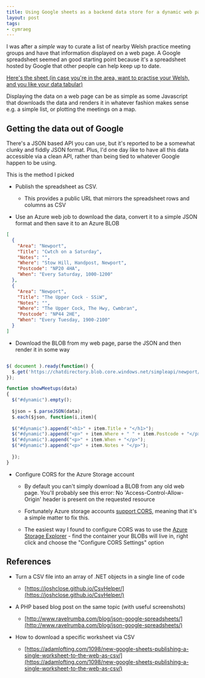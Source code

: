 ```yaml
---
title: Using Google sheets as a backend data store for a dynamic web page
layout: post
tags:
- cymraeg
---
```


I was after a _simple_ way to curate a list of nearby Welsh practice meeting groups and have that information displayed on a web page. A Google spreadsheet seemed an good starting point because it's a spreadsheet hosted by Google that other people can help keep up to date. 

[Here's the sheet (in case you're in the area, want to practise your Welsh, and you like your data tabular)](https://docs.google.com/spreadsheets/d/1zzhf4SebQ5IIU1PfrrAzh1d0Q2ZLDaesN-cQ2Ux0bwA)

Displaying the data on a web page can be as simple as some Javascript that downloads the data and renders it in whatever fashion makes sense e.g. a simple list, or plotting the meetings on a map. 

## Getting the data out of Google

There's a JSON based API you can use, but it's reported to be a somewhat clunky and fiddly JSON format. Plus, I'd one day like to have all this data accessible via a clean API, rather than being tied to whatever Google happen to be using. 

This is the method I picked
 - Publish the spreadsheet as CSV. 
    - This provides a public URL that mirrors the spreadsheet rows and columns as CSV
	
 - Use an Azure web job to download the data, convert it to a simple JSON format and then save it to an Azure BLOB
 
```json
[
  {
    "Area": "Newport",
    "Title": "Cwtch on a Saturday",
    "Notes": "",
    "Where": "Stow Hill, Handpost, Newport",
    "Postcode": "NP20 4HA",
    "When": "Every Saturday, 1000-1200"
  },
  {
    "Area": "Newport",
    "Title": "The Upper Cock - SSiW",
    "Notes": "",
    "Where": "The Upper Cock, The Hwy, Cwmbran",
    "Postcode": "NP44 2HE",
    "When": "Every Tuesday, 1900-2100"
  }
]
```
 
 - Download the BLOB from my web page, parse the JSON and then render it in some way 

```javascript

$( document ).ready(function() {
  $.get('https://chatdirectory.blob.core.windows.net/simpleapi/newport/meetups.json', null,showMeetups);
});

function showMeetups(data)
{
  $("#dynamic").empty();
  
  $json = $.parseJSON(data);
  $.each($json, function(i,item){
  
  $("#dynamic").append("<h1>" + item.Title + "</h1>");
  $("#dynamic").append("<p>" + item.Where + " " + item.Postcode + "</p>");
  $("#dynamic").append("<p>" + item.When + "</p>");
  $("#dynamic").append("<p>" + item.Notes + "</p>");
	
  });
}
```
 - Configure CORS for the Azure Storage account
 
   - By default you can't simply download a BLOB from any old web page. You'll probably see this error: No 'Access-Control-Allow-Origin' header is present on the requested resource
   
   - Fortunately Azure storage accounts [support CORS](https://msdn.microsoft.com/en-us/library/azure/dn535601.aspx), meaning that it's a simple matter to fix this. 
   
   - The easiest way I found to configure CORS was to use the [Azure Storage Explorer](http://storageexplorer.com/) - find the container your BLOBs will live in, right click and choose the "Configure CORS Settings" option
 	
## References

 - Turn a CSV file into an array of .NET objects in a single line of code

    - [https://joshclose.github.io/CsvHelper/](https://joshclose.github.io/CsvHelper/)
	
 - A PHP based blog post on the same topic (with useful screenshots)
 
    - [http://www.ravelrumba.com/blog/json-google-spreadsheets/](http://www.ravelrumba.com/blog/json-google-spreadsheets/)
	
 - How to download a specific worksheet via CSV

    - [https://adamlofting.com/1098/new-google-sheets-publishing-a-single-worksheet-to-the-web-as-csv/](https://adamlofting.com/1098/new-google-sheets-publishing-a-single-worksheet-to-the-web-as-csv/) 
